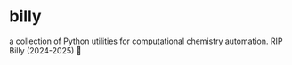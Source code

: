 # billy
a collection of Python utilities for computational chemistry automation. RIP Billy (2024-2025) :seedling:
